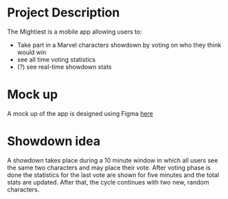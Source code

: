 # Project Description
The Mightiest is a mobile app allowing users to:

- Take part in a Marvel characters showdown by voting on who they think would win
- see all time voting statistics
- (?) see real-time showdown stats

# Mock up
A mock up of the app is designed using Figma [here](https://www.figma.com/file/20fcksnPabFMb59w5XUwFE/The-Mightiest?node-id=1%3A10)

# Showdown idea
A showdown takes place during a 10 minute window in which all users see the same two characters and may place their vote. After voting phase is done the statistics for the last vote are shown for five minutes and the total stats are updated. After that, the cycle continues with two new, random characters.  
